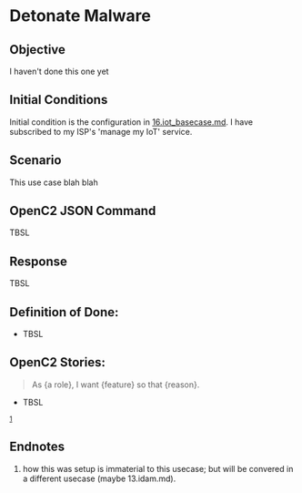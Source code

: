 # Detonate Malware
## Objective
I haven't done this one yet

## Initial Conditions

Initial condition is the configuration in [16.iot_basecase.md](./16.iot_basecase.md).
I have subscribed to my ISP's 'manage my IoT' service.


## Scenario

This use case blah blah

## OpenC2 JSON Command
TBSL

## Response
TBSL

## Definition of Done:
 * TBSL

## OpenC2 Stories:
> As {a role}, I want {feature} so that {reason}.
 * TBSL

<sup>[1](#endnote1)</sup>

## Endnotes
 1. <a name="endnote1">how</a> this was setup is immaterial to this usecase; but will be convered in a different usecase (maybe 13.idam.md).
